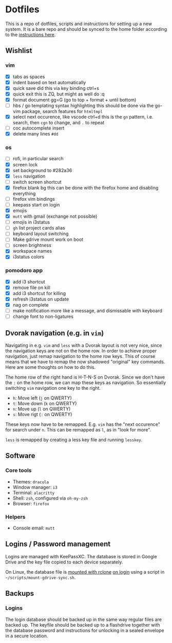 # Dotfiles

This is a repo of dotfiles, scripts and instructions for setting up a new system. It is a bare repo and should be synced to the home folder according to the [instructions here](https://www.atlassian.com/git/tutorials/dotfiles).

## Wishlist

### vim

- [x] tabs as spaces
- [x] indent based on text automatically
- [x] quick save
  did this via key binding ctrl+s
- [x] quick exit
  this is ZQ, but might as well do :q
- [x] format document
  gg=G (go to top + format + until bottom)
- [ ] hbs / go templating syntax highlighting
  this should be done via the go-vim package, search features for `htmltmpl`
- [x] select next occurence, like vscode ctrl+d
  this is the `gn` pattern, i.e. search, then `cgn` to change, and `.` to repeat
- [ ] coc autocomplete insert
- [x] delete many lines
  `#dd`

### os

- [ ] rofi, in particular search
- [x] screen lock
- [x] set background to #282a36
- [x] `less` navigation
- [ ] switch screen shortcut
- [x] firefox blank bg
  this can be done with the firefox home and disabling everything
- [ ] firefox vim bindings
- [ ] keepass start on login
- [x] emojis
- [x] `mutt` with gmail (exchange not possible)
- [ ] emojis in i3status
- [ ] `gh` list project cards alias
- [ ] keyboard layout switching
- [ ] Make gdrive mount work on boot
- [ ] screen brightness
- [x] workspace names
- [x] i3status colors

### pomodoro app

- [x] add i3 shortcut
- [x] remove file on kill
- [x] add i3 shortcut for killing
- [x] refresh i3status on update
- [x] nag on complete
- [ ] make notification more like a message, and dismissable with keyboard
- [ ] change font to non-ligatures

## Dvorak navigation (e.g. in `vim`)

Navigating in e.g. `vim` and `less` with a Dvorak layout is not very nice, since the navigation keys are not on the home row. In order to achieve proper navigation, just remap navigation to the home row keys. This of course means that we have to remap the now shadowed "original" key commands. Here are some thoughts on how to do this.

The home row of the right hand is H-T-N-S on Dvorak. Since we don't have the `:` on the home row, we can map these keys as navigation. So essentially switching `vim` navigation one key to the right.

- `h`: Move left (`j` on QWERTY)
- `t`: Move down (`k` on QWERTY)
- `n`: Move up   (`l` on QWERTY)
- `s`: Move rigt (`:` on QWERTY)

These keys now have to be remapped. E.g. `vim` has the "next occurence" for search under `n`. This can be remapped as `l`, as in "look for more".

`less` is remapped by creating a less key file and running `lesskey`.

## Software

### Core tools

- Themes: `dracula`
- Window manager: `i3`
- Terminal: `alacritty`
- Shell: `zsh`, configured via `oh-my-zsh`
- Browser: `firefox`

### Helpers

- Console email: `mutt`

## Logins / Password management

Logins are managed with KeePassXC. The database is stored in Google Drive and the key file copied to each device separately.

On Linux, the database file is [mounted with rclone](https://rclone.org/commands/rclone_mount/) [on login](https://devsrealm.com/cloud-computing/ubuntu/mounting-and-unmounting-cloud-storage-with-rclone-in-linux/) using a script in `~/scripts/mount-gdrive-sync.sh`.

## Backups

### Logins

The login database should be backed up in the same way regular files are backed up. The keyfile should be backed up to a flashdrive together with the database password and instructions for unlocking in a sealed envelope in a secure location.


